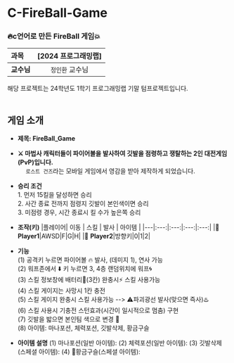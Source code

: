 <h1>C-FireBall-Game</h1>

### :fire:c언어로 만든 FireBall 게임:boom:
|과목|__[2024 프로그래밍랩]__| 
|:---|:---:|
|__교수님__|`정인환` 교수님|

해당 프로젝트는 24학년도 1학기 프로그래밍랩 기말 텀프로젝트입니다.  
<br>
## 게임 소개  
* __제목: FireBall_Game__  
* __⚔️ 마법사 캐릭터들이 파이어볼을 발사하여 깃발을 점령하고 쟁탈하는 2인 대전게임(PvP)입니다.__  
&emsp; `로스트 건즈`라는 모바일 게임에서 영감을 받아 제작하게 되었습니다.

* __승리 조건__  
  1\. 먼저 15킬을 달성하면 승리  
  2\. 사간 종료 전까지 점령지 깃발이 본인색이면 승리  
  3\. 미점령 경우, 시간 종료시 킬 수가 높은쪽 승리
  
* __조작(키)__
  |플레이어| 이동 | 스킬 | 발사 | 아이템 |
  |---|:---:|:---:|:---:|:---:|
  |🔴 __Player1__|AWSD|F|G|H|
  |🔵 __Player2__|방향키|0|1|2|

* __기능__  
  (1) 공격키 누르면 파이어볼 🔥 발사, (데미지 1), 연사 가능  
	(2) 워프존에서 ⬇️ 키 누르면 3, 4층 랜덤위치에 워프🌀  
	(3) 스킬 정보창에 배터리🔋(3칸) 완충시⚡ 스킬 사용가능   
	(4) 스킬 게이지는 사망시 1칸 충전  
	(5) 스킬 게이지 완충시 스킬 사용가능 --> ⚠️파괴광선 발사(맞으면 즉사)♨️  
	(6) 스킬 사용시 기충전 스턴효과(시간이 일시적으로 멈춤) 구현  
	(7) 깃발을 밟으면 본인팀 색으로 변경 🚩   
	(8) 아이템: 마나포션, 체력포션, 깃발삭제, 황금구슬
* __아이템 설명__
  (1) 마나포션(일반 아이템):
	(2) 체력포션(일반 아이템):
	(3) 깃발삭제(스페셜 아이템):
	(4) 📀황금구슬(스페셜 아이템):

